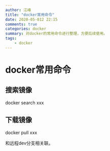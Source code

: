 ```yaml
---
author: 江峰
title: "docker常用命令"
date: 2020-05-012 22:15
comments: true
categories: docker
summary: 对docker的常用命令进行整理，方便后续使用。
tags: 
	- docker
---
```


# docker常用命令

## 搜索镜像

docker search xxx

## 下载镜像

docker pull xxx



和远程dev分支相关联。